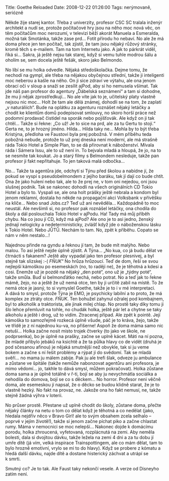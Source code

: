 Title: Goethe Reloaded
Date: 2008-12-22 01:26:00
Tags: nerýmovaně, seriózně

Někde žije starej kantor. Třeba z univerzity, profesor CSC SC tralala inženýr architekt a nudí se, protože počítačové hry jsou na něho moc nová věc, on těm počítačům moc nerozumí, v televizi běží akorát Manuela a Esmeralda, možná tak Smotánka, takže zase prd… Fotit přírodu ho nebaví. No ale že má doma přece jen ten počítač, tak zjistil, že tam jsou nějaký růžový stránky, kromě těch s e-mailem. Tam na tom Internetu jako. A jak to párkrát viděl, říká si… Sakra, já ještě nejsu tak starej, když si vemu tuhle modrou šálu a oholím se, sem docela ještě fešák, skoro jako Belmondo.

No líbí se mu holka odvedle. Nějaká středoškolačka. Dejme tomu, že nechodí na gympl, ale třeba na nějakou obyčejnou střední, takže ji inteligenti moc neberou a kašle na něho. On ji sice zdraví ve výtahu, ale ona jenom obrací oči v sloup a snaží se zesílit ajPod, aby si ho nemusela všímat. Tak jde náš pan profesor do agentury „Ďábelská seznámení“ a tam si dohodne, že mu ji nějak zprostředkují… No ale víte jak to je, učitelský platy vlastně nejsou nic moc… Holt že tam ale dělá známej, dohodli se na tom, že zaplatí „v naturáliích“. Bude na oplátku za agenturu roznášet nějaký letáčky a chodit ke klientům domů podepisovat smlouvy, no skoro horší práce než podomní prodavač čistidel na sporák nebo pojišťovák. Ale když on ji tak chtěl… Takže si řekne: „Co už! Je to sice na prd, ale za tu Gertu to stojí.“ Gerta ne, to je hrozný jméno. Hilda… Hilda taky ne… Mohla by to být třeba Kristýna, předloha ve Faustovi byla prej pobožná. V mém příběhu teda pobožná nebude, protože to už prej dneska není moderní, ale má strašně ráda Tokio Hotel a Simple Plan, to se dá přirovnat k náboženství. Mívala ráda i Sámera Issu, ale to už není in. To bejvala mladá a hloupá, že jo, na to se nesmíte tak koukat. Jo a starý filmy s Belmondem nesleduje, takže pan profesor ji fakt nepřitahuje. To jen taková malá odbočka…

No… Takže ta agentůra jde, odchytí si Týnu před školou a nabídne jí, že pokud se vyspí s pseudobelmondem z jejího baráku, tak jí dají co bude chtít. Ona že jako hulení nebo tak, ale to že prej ne, v tom oni nejedou, oni jsou slušnej podnik. Tak se nakonec dohodli na všech originálních CD Tokio Hotel a bylo to. Vyspali se, ale ona holt prášky ještě nebrala a kondom byl jenom reklamní, dostala ho někde na propagační akci Volksbank v přívěšku na klíče… Nebo snad Jobs.cz? Teď už ani nevěděla… Každopádně to moc neustál. Ale nevšimli si, no profesor pak roznášel letáčky, ona chodila do školy a dál poslouchala Tokio Hotel v ajPodu. Ha! Tady má můj příběh chybu. Na co jsou jí CD, když má ajPod? Ale ono je to asi jedno, ženský jednají nelogicky a nedeterministicky, zvlášť když jde o náboženskou lásku k Tokio Hotel. Nebo JŮTŮ. Nechám to tam. No, zpět k příběhu. Copato se nám v něm nestalo…!

Najednou přinde na gyndu a řeknou jí tam, že bude mít malýho. Nebo malou. To asi ještě nejde úplně zjistit. A Týna… „No kua, co já budu dělat ve čtrnácti s fakanem? Ještě aby vypadal jako ten profesor plesnivej, a byl stejně tak slizskej :-( *FŇUK*“ No hrůza hrůzoucí. Teď de dom, řeší se svou nejlepší kámoškou po esemeskách (no, to raději ne), že je těhotná a kdesi a cosi. Enemže už je pozdě na nějaký „den poté“, ono už je „týdny poté“, takže smůla. Buď si belmonďátko nechá, nebo potrat. No a teď jak to řekne mámě, žejo, no a ještě že už nemá otce, ten by ji určitě zabil na místě. To že nemá otce je jasný, to si vymyslel Goethe, takže je to i v mé interpretaci. A dává to smysl, protože Týna je EMO, je psychicky labilní a to proto, že má komplex ze ztráty otce. *FŇUK*. Ten bohužel zahynul ožralej pod kombajnem, byl to alkoholik a traktorista, ale jinak milej chlap. No prostě taky díky tomu ji šlo lehce přemluvit na tohle, no chudák holka, ještě pár let a chytne se taky alkoholu a ještě i drog, už to vidím. Ztracenej případ. Ale zpět k pointě. Její kámoška to samozřejmě rozkecá úplně všude, páč je to kráva, žejo, takže ve třídě je z ní najednou ku-va, no přišerne! Aspoň že doma máma samo nic netuší… Holka začne nosit místo trojek čtverky (to jako ve škole, ne podprsenka), bo je úplně na prašky, začne se uplně kácet. Máti na ní pozna, že mladé přibylo jebáků na ksichtě a že ta půlka hlavy co de vidět (druhá je pod sčesanou afinou) je nějaká smutnější než obvykle, tak si ju veme bokem a začne s ní řešit problémy a rýpat jí do svědomí. Tak se mladá svěří… no mama ju málem zabije. Pak ju ale trefi šlak, odveze ju ambulance a zůstane ve špitále (takže nemůže nabonzovat agentůru ani profesora, je mimo vědomí… jo, takhle to dává smysl, můžem pokračovat). Holka zůstane doma sama a je úplně totálně v ř-ti, bojí se aby ju nevychmátla sociálka a nehodila do domova, bojí se co s děckem… No horror. Profesor neni věčně doma, ale esemeskou jí napsal, že o děcko se budou klidně starat, že je to vlastně hezký. No fakt na provaz, ne. Jakože ona ho fakt nemusí, ne, takže stejně žádná výhra v loterii.

No průser prostě. Přestane už uplně chodit do školy, zůstane doma, přečte nějaký články na netu o tom co dělat když je těhotná a co nedělat (jako, hledala nejdřív něco v Bravo Girl! ale to svým obsahem zcela selhalo – poprvé v jejím životě!), takže si jenom začne píchat piko a začne chlastat rumy. Máma v nemocnici se moc nelepší… Nakonec dojde k domácímu porodu, holka zhroucená, vyfetovaná, rozplácnutá na zemi. Aby neměla bolesti, dala si dvojitou dávku, takže ležela na zemi 4 dni a za tu dobu jí umře dítě (já vím, velká inspirace Trainspottingem, ale co mám dělat, tam to bylo hrozně emotivní, vrylo se mi to do hlavy). Když se probere z kómatu a hledá další dávku, najde dítě a dostane histerický záchvat a utrápí se k smrti.

Smutný co? Je to tak. Ale Faust taky nekončí vesele. A verze od Disneyho zatím není.